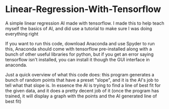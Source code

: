 # Linear-Regression-With-Tensorflow
A simple linear regression AI made with tensorflow. I made this to help teach myself the basics of AI, and did use a tutorial 
to make sure I was doing everything right

If you want to run this code, download Anaconda and use Spyder to run this, Anaconda should come with tensorflow pre-installed along with a bunch of other useful libraries for python, but if you get an error saying tensorflow isn't installed, you can install it though the GUI interface in anaconda.

Just a quick overview of what this code does:
this program generates a bunch of random points that have a preset "slope", and it is the AI's job to tell what that slope is.
In essence the AI is trying to find a line of best fit for the given data, and it does a pretty decent job of it (once the program has
trained, it will display a graph with the points and the AI generated line of best fit)

